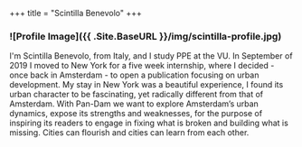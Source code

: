 +++
title = "Scintilla Benevolo"
+++

### ![Profile Image]({{ .Site.BaseURL }}/img/scintilla-profile.jpg)
I'm Scintilla Benevolo, from Italy, and I study PPE at the VU. In September of 2019 I moved to New York for a five week internship, where I decided - once back in Amsterdam - to open a publication focusing on urban development. My stay in New York was a beautiful experience, I found its urban character to be fascinating, yet radically different from that of Amsterdam. With Pan-Dam we want to explore Amsterdam’s urban dynamics, expose its strengths and weaknesses, for the purpose of inspiring its readers to engage in fixing what is broken and building what is missing. Cities can flourish and cities can learn from each other.